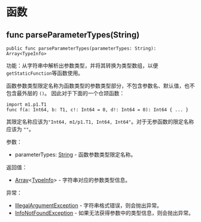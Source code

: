 # 函数

## func parseParameterTypes(String)

```cangjie
public func parseParameterTypes(parameterTypes: String): Array<TypeInfo>
```

功能：从字符串中解析出参数类型，并将其转换为类型数组，以便`getStaticFunction`等函数使用。

函数参数类型限定名称为函数类型的参数类型部分，不包含参数名、默认值，也不包含最外层的 `()`。
因此对于下面的一个仓颉函数：

```cangjie
import m1.p1.T1
func f(a: Int64, b: T1, c!: Int64 = 0, d!: Int64 = 0): Int64 { ... }
```

其限定名称应该为`"Int64, m1/p1.T1, Int64, Int64"`。对于无参函数的限定名称应该为 `""`。

参数：

- parameterTypes: [String](../../core/core_package_api/core_package_structs.md#struct-string) - 函数参数类型限定名称。

返回值：

- [Array](../../core/core_package_api/core_package_structs.md#struct-arrayt)\<[TypeInfo](reflect_package_classes.md#class-typeinfo)> - 字符串对应的参数类型信息。

异常：

- [IllegalArgumentException](../../core/core_package_api/core_package_exceptions.md#class-illegalargumentexception) - 字符串格式错误，则会抛出异常。
- [InfoNotFoundException](reflect_package_exceptions.md#class-infonotfoundexception) - 如果无法获得参数中的类型信息，则会抛出异常。
